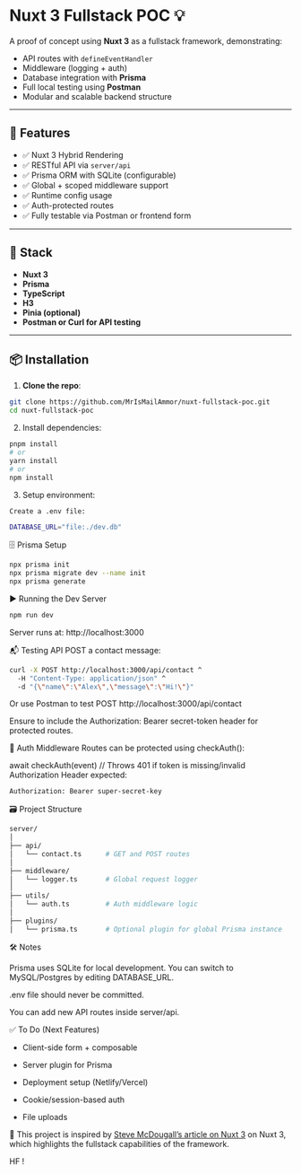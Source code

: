 # Nuxt 3 Fullstack POC 💡

A proof of concept using **Nuxt 3** as a fullstack framework, demonstrating:
- API routes with `defineEventHandler`
- Middleware (logging + auth)
- Database integration with **Prisma**
- Full local testing using **Postman**
- Modular and scalable backend structure

---

## 🚀 Features

- ✅ Nuxt 3 Hybrid Rendering
- ✅ RESTful API via `server/api`
- ✅ Prisma ORM with SQLite (configurable)
- ✅ Global + scoped middleware support
- ✅ Runtime config usage
- ✅ Auth-protected routes
- ✅ Fully testable via Postman or frontend form

---

## 🧱 Stack

- **Nuxt 3**
- **Prisma**
- **TypeScript**
- **H3**
- **Pinia (optional)**
- **Postman or Curl for API testing**

---

## 📦 Installation

1. **Clone the repo**:

```bash
git clone https://github.com/MrIsMailAmmor/nuxt-fullstack-poc.git
cd nuxt-fullstack-poc

```
2. Install dependencies:
```bash
pnpm install
# or
yarn install
# or
npm install

```
3. Setup environment:
```bash
Create a .env file:

DATABASE_URL="file:./dev.db"
```

🗄️ Prisma Setup
```bash
npx prisma init
npx prisma migrate dev --name init
npx prisma generate
```

▶️ Running the Dev Server
```bash
npm run dev
```
Server runs at: http://localhost:3000


📬 Testing API
POST a contact message:
```bash
curl -X POST http://localhost:3000/api/contact ^
  -H "Content-Type: application/json" ^
  -d "{\"name\":\"Alex\",\"message\":\"Hi!\"}"
  ```
Or use Postman to test POST http://localhost:3000/api/contact

Ensure to include the Authorization: Bearer secret-token header for protected routes.


🔐 Auth Middleware
Routes can be protected using checkAuth():

await checkAuth(event) // Throws 401 if token is missing/invalid
Authorization Header expected:
```bash
Authorization: Bearer super-secret-key
  ```

🗃️ Project Structure
```bash
server/
│
├── api/
│   └── contact.ts      # GET and POST routes
│
├── middleware/
│   └── logger.ts       # Global request logger
│
├── utils/
│   └── auth.ts         # Auth middleware logic
│
├── plugins/
│   └── prisma.ts       # Optional plugin for global Prisma instance
  ```
🛠 Notes

Prisma uses SQLite for local development. You can switch to MySQL/Postgres by editing DATABASE_URL.

.env file should never be committed.

You can add new API routes inside server/api.

✅ To Do (Next Features)

 - Client-side form + composable

 - Server plugin for Prisma

 - Deployment setup (Netlify/Vercel)

 - Cookie/session-based auth

 - File uploads


📝 This project is inspired by [Steve McDougall’s article on Nuxt 3](https://juststeveking.com/articles/nuxt-and-why-you-should-be-using-it) on Nuxt 3, which highlights the fullstack capabilities of the framework.

HF !